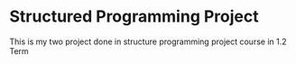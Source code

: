 # Structured Programming Project
This is my two project done in structure programming project course in 1.2 Term 
